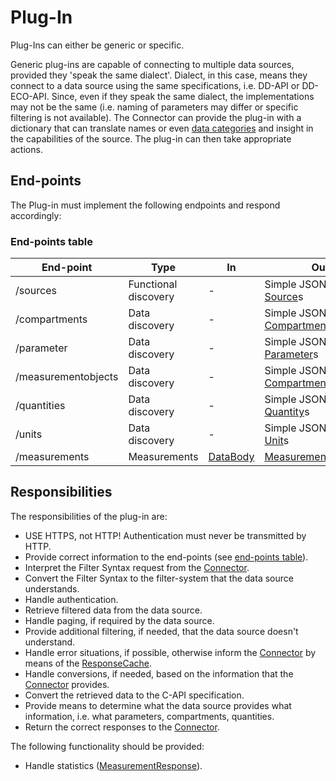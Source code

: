 ﻿# Plug-In

Plug-Ins can either be generic or specific.

Generic plug-ins are capable of connecting to multiple data sources, provided they 'speak the same dialect'.
Dialect, in this case, means they connect to a data source using the same specifications, i.e. DD-API or DD-ECO-API.
Since, even if they speak the same dialect, the implementations may not be the same (i.e. naming of parameters may differ or specific filtering is not available).
The Connector can provide the plug-in with a dictionary that can translate names or even [data categories](/specifications/formats/data-category.md) and insight in the capabilities of the source. The plug-in can then take appropriate actions.

## End-points

The Plug-in must implement the following endpoints and respond accordingly:

### End-points table
| End-point           | Type                 | In                                               | Out                                                                         |
|---------------------|----------------------|--------------------------------------------------|-----------------------------------------------------------------------------|
| /sources            | Functional discovery | -                                                | Simple JSON array of [Source](/specifications/formats/source.md)s           |
| /compartments       | Data discovery       | -                                                | Simple JSON array of [Compartment](/specifications/formats/compartment.md)s |
| /parameter          | Data discovery       | -                                                | Simple JSON array of [Parameter](/specifications/formats/parameter.md)s     |
| /measurementobjects | Data discovery       | -                                                | Simple JSON array of [Compartment](/specifications/formats/compartment.md)s |
| /quantities         | Data discovery       | -                                                | Simple JSON array of [Quantity](/specifications/formats/quantity.md)s       |
| /units              | Data discovery       | -                                                | Simple JSON array of [Unit](/specifications/formats/unit.md)s               |
| /measurements       | Measurements         | [DataBody](/specifications/formats/data-body.md) | [MeasurementResponse](/specifications/formats/measurement-response.md)      |

## Responsibilities

The responsibilities of the plug-in are:

- USE HTTPS, not HTTP! Authentication must never be transmitted by HTTP.
- Provide correct information to the end-points (see [end-points table](#end-points-table)).
- Interpret the Filter Syntax request from the [Connector](/architecture/connector.md).
- Convert the Filter Syntax to the filter-system that the data source understands.
- Handle authentication.
- Retrieve filtered data from the data source.
- Handle paging, if required by the data source.
- Provide additional filtering, if needed, that the data source doesn't understand.
- Handle error situations, if possible, otherwise inform the [Connector](/architecture/connector.md) by means of the [ResponseCache](/specifications/formats/measurement-response.md).
- Handle conversions, if needed, based on the information that the [Connector](/architecture/connector.md) provides.
- Convert the retrieved data to the C-API specification.
- Provide means to determine what the data source provides what information, i.e. what parameters, compartments, quantities.
- Return the correct responses to the [Connector](/architecture/connector.md).

The following functionality should be provided:

- Handle statistics ([MeasurementResponse](/specifications/formats/measurement-response.md)).

